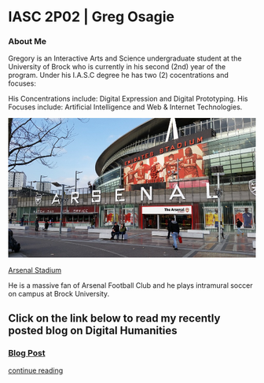 # IASC 2P02 | Greg Osagie

### About Me

Gregory is an Interactive Arts and Science undergraduate student at the University of Brock who is currently in his second (2nd) year of the program. Under his I.A.S.C degree he has two (2) cocentrations and focuses:

His Concentrations include: Digital Expression and Digital Prototyping. His Focuses include: Artificial Intelligence and Web & Internet Technologies.

![](Images/arsenal-1584845_960_720.jpg)

[Arsenal Stadium](https://en.wikipedia.org/wiki/Arsenal_F.C.)

He is a massive fan of Arsenal Football Club and he plays intramural soccer on campus at Brock University.

## Click on the link below to read my recently posted blog on Digital Humanities

### [Blog Post](officialosagie.github.io/blog)

[continue reading](Blog)
